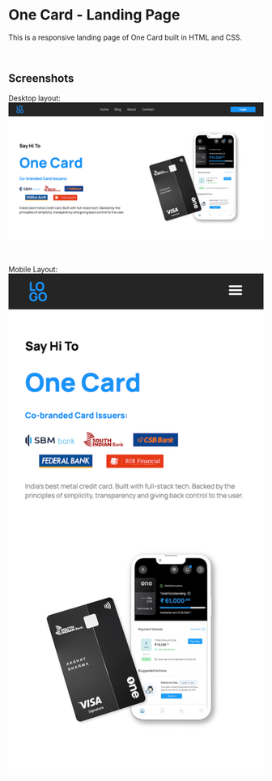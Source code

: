 # One Card - Landing Page
This is a responsive landing page of One Card built in HTML and CSS.

<br/>

## Screenshots
Desktop layout:
![desktop](./assets/desktop.png)

<br/>

Mobile Layout:
![mobile](./assets/mobile.png)